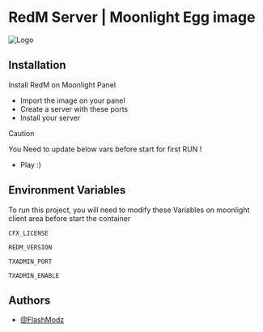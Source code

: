 

# RedM Server | Moonlight Egg image



![Logo](https://upload.wikimedia.org/wikipedia/commons/2/22/Red_Dead_Redemption_2_Logo.png)


## Installation

Install RedM on Moonlight Panel

- Import the image on your panel
- Create a server with these ports
- Install your server
> [!CAUTION]
> You Need to update below vars before start for first RUN !
- Play :)
    
## Environment Variables

To run this project, you will need to modify these Variables on moonlight client area before start the container

`CFX_LICENSE`

`REDM_VERSION`

`TXADMIN_PORT`

`TXADMIN_ENABLE`

## Authors

- [@FlashModz](https://www.github.com/FlashModz)